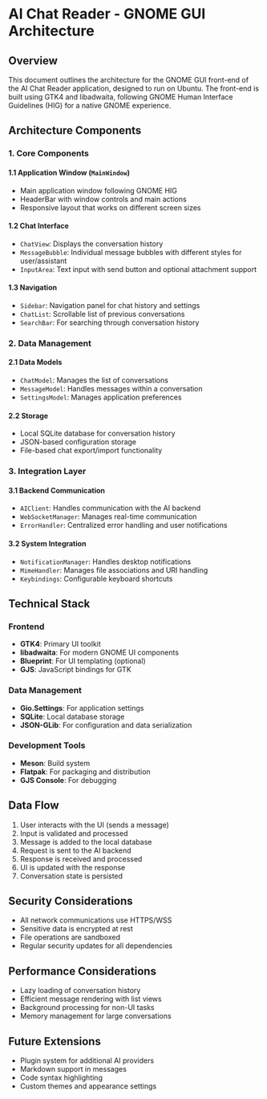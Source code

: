 # AI Chat Reader - GNOME GUI Architecture

## Overview
This document outlines the architecture for the GNOME GUI front-end of the AI Chat Reader application, designed to run on Ubuntu. The front-end is built using GTK4 and libadwaita, following GNOME Human Interface Guidelines (HIG) for a native GNOME experience.

## Architecture Components

### 1. Core Components

#### 1.1 Application Window (`MainWindow`)
- Main application window following GNOME HIG
- HeaderBar with window controls and main actions
- Responsive layout that works on different screen sizes

#### 1.2 Chat Interface
- `ChatView`: Displays the conversation history
- `MessageBubble`: Individual message bubbles with different styles for user/assistant
- `InputArea`: Text input with send button and optional attachment support

#### 1.3 Navigation
- `Sidebar`: Navigation panel for chat history and settings
- `ChatList`: Scrollable list of previous conversations
- `SearchBar`: For searching through conversation history

### 2. Data Management

#### 2.1 Data Models
- `ChatModel`: Manages the list of conversations
- `MessageModel`: Handles messages within a conversation
- `SettingsModel`: Manages application preferences

#### 2.2 Storage
- Local SQLite database for conversation history
- JSON-based configuration storage
- File-based chat export/import functionality

### 3. Integration Layer

#### 3.1 Backend Communication
- `AIClient`: Handles communication with the AI backend
- `WebSocketManager`: Manages real-time communication
- `ErrorHandler`: Centralized error handling and user notifications

#### 3.2 System Integration
- `NotificationManager`: Handles desktop notifications
- `MimeHandler`: Manages file associations and URI handling
- `Keybindings`: Configurable keyboard shortcuts

## Technical Stack

### Frontend
- **GTK4**: Primary UI toolkit
- **libadwaita**: For modern GNOME UI components
- **Blueprint**: For UI templating (optional)
- **GJS**: JavaScript bindings for GTK

### Data Management
- **Gio.Settings**: For application settings
- **SQLite**: Local database storage
- **JSON-GLib**: For configuration and data serialization

### Development Tools
- **Meson**: Build system
- **Flatpak**: For packaging and distribution
- **GJS Console**: For debugging

## Data Flow

1. User interacts with the UI (sends a message)
2. Input is validated and processed
3. Message is added to the local database
4. Request is sent to the AI backend
5. Response is received and processed
6. UI is updated with the response
7. Conversation state is persisted

## Security Considerations

- All network communications use HTTPS/WSS
- Sensitive data is encrypted at rest
- File operations are sandboxed
- Regular security updates for all dependencies

## Performance Considerations

- Lazy loading of conversation history
- Efficient message rendering with list views
- Background processing for non-UI tasks
- Memory management for large conversations

## Future Extensions

- Plugin system for additional AI providers
- Markdown support in messages
- Code syntax highlighting
- Custom themes and appearance settings
